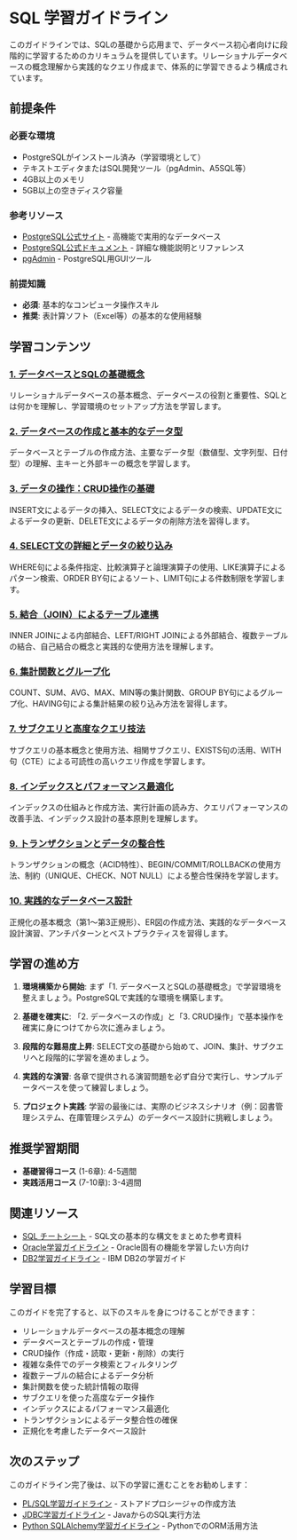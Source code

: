# SQL 学習ガイドライン

このガイドラインでは、SQLの基礎から応用まで、データベース初心者向けに段階的に学習するためのカリキュラムを提供しています。リレーショナルデータベースの概念理解から実践的なクエリ作成まで、体系的に学習できるよう構成されています。

## 前提条件

### 必要な環境
- PostgreSQLがインストール済み（学習環境として）
- テキストエディタまたはSQL開発ツール（pgAdmin、A5SQL等）
- 4GB以上のメモリ
- 5GB以上の空きディスク容量

### 参考リソース
- [PostgreSQL公式サイト](https://www.postgresql.org/) - 高機能で実用的なデータベース
- [PostgreSQL公式ドキュメント](https://www.postgresql.org/docs/) - 詳細な機能説明とリファレンス
- [pgAdmin](https://www.pgadmin.org/) - PostgreSQL用GUIツール

### 前提知識
- **必須**: 基本的なコンピュータ操作スキル
- **推奨**: 表計算ソフト（Excel等）の基本的な使用経験

## 学習コンテンツ

### [1. データベースとSQLの基礎概念](https://fcircle-biz.github.io/tech_docs/guide/data-ai-category/database/sql/sql-learning-material-01.html)
リレーショナルデータベースの基本概念、データベースの役割と重要性、SQLとは何かを理解し、学習環境のセットアップ方法を学習します。

### [2. データベースの作成と基本的なデータ型](https://fcircle-biz.github.io/tech_docs/guide/data-ai-category/database/sql/sql-learning-material-02.html)
データベースとテーブルの作成方法、主要なデータ型（数値型、文字列型、日付型）の理解、主キーと外部キーの概念を学習します。

### [3. データの操作：CRUD操作の基礎](https://fcircle-biz.github.io/tech_docs/guide/data-ai-category/database/sql/sql-learning-material-03.html)
INSERT文によるデータの挿入、SELECT文によるデータの検索、UPDATE文によるデータの更新、DELETE文によるデータの削除方法を習得します。

### [4. SELECT文の詳細とデータの絞り込み](https://fcircle-biz.github.io/tech_docs/guide/data-ai-category/database/sql/sql-learning-material-04.html)
WHERE句による条件指定、比較演算子と論理演算子の使用、LIKE演算子によるパターン検索、ORDER BY句によるソート、LIMIT句による件数制限を学習します。

### [5. 結合（JOIN）によるテーブル連携](https://fcircle-biz.github.io/tech_docs/guide/data-ai-category/database/sql/sql-learning-material-05.html)
INNER JOINによる内部結合、LEFT/RIGHT JOINによる外部結合、複数テーブルの結合、自己結合の概念と実践的な使用方法を理解します。

### [6. 集計関数とグループ化](https://fcircle-biz.github.io/tech_docs/guide/data-ai-category/database/sql/sql-learning-material-06.html)
COUNT、SUM、AVG、MAX、MIN等の集計関数、GROUP BY句によるグループ化、HAVING句による集計結果の絞り込み方法を習得します。

### [7. サブクエリと高度なクエリ技法](https://fcircle-biz.github.io/tech_docs/guide/data-ai-category/database/sql/sql-learning-material-07.html)
サブクエリの基本概念と使用方法、相関サブクエリ、EXISTS句の活用、WITH句（CTE）による可読性の高いクエリ作成を学習します。

### [8. インデックスとパフォーマンス最適化](https://fcircle-biz.github.io/tech_docs/guide/data-ai-category/database/sql/sql-learning-material-08.html)
インデックスの仕組みと作成方法、実行計画の読み方、クエリパフォーマンスの改善手法、インデックス設計の基本原則を理解します。

### [9. トランザクションとデータの整合性](https://fcircle-biz.github.io/tech_docs/guide/data-ai-category/database/sql/sql-learning-material-09.html)
トランザクションの概念（ACID特性）、BEGIN/COMMIT/ROLLBACKの使用方法、制約（UNIQUE、CHECK、NOT NULL）による整合性保持を学習します。

### [10. 実践的なデータベース設計](https://fcircle-biz.github.io/tech_docs/guide/data-ai-category/database/sql/sql-learning-material-10.html)
正規化の基本概念（第1〜第3正規形）、ER図の作成方法、実践的なデータベース設計演習、アンチパターンとベストプラクティスを習得します。

## 学習の進め方

1. **環境構築から開始**: まず「1. データベースとSQLの基礎概念」で学習環境を整えましょう。PostgreSQLで実践的な環境を構築します。

2. **基礎を確実に**: 「2. データベースの作成」と「3. CRUD操作」で基本操作を確実に身につけてから次に進みましょう。

3. **段階的な難易度上昇**: SELECT文の基礎から始めて、JOIN、集計、サブクエリへと段階的に学習を進めましょう。

4. **実践的な演習**: 各章で提供される演習問題を必ず自分で実行し、サンプルデータベースを使って練習しましょう。

5. **プロジェクト実践**: 学習の最後には、実際のビジネスシナリオ（例：図書管理システム、在庫管理システム）のデータベース設計に挑戦しましょう。

## 推奨学習期間

- **基礎習得コース** (1-6章): 4-5週間
- **実践活用コース** (7-10章): 3-4週間

## 関連リソース

- [SQL チートシート](https://fcircle-biz.github.io/tech_docs/cheatsheet/databases/sql-cheatsheet.html) - SQL文の基本的な構文をまとめた参考資料
- [Oracle学習ガイドライン](../oracle/README.md) - Oracle固有の機能を学習したい方向け
- [DB2学習ガイドライン](../db2/README.md) - IBM DB2の学習ガイド

## 学習目標

このガイドを完了すると、以下のスキルを身につけることができます：

- リレーショナルデータベースの基本概念の理解
- データベースとテーブルの作成・管理
- CRUD操作（作成・読取・更新・削除）の実行
- 複雑な条件でのデータ検索とフィルタリング
- 複数テーブルの結合によるデータ分析
- 集計関数を使った統計情報の取得
- サブクエリを使った高度なデータ操作
- インデックスによるパフォーマンス最適化
- トランザクションによるデータ整合性の確保
- 正規化を考慮したデータベース設計

## 次のステップ

このガイドライン完了後は、以下の学習に進むことをお勧めします：

- [PL/SQL学習ガイドライン](../plsql/README.md) - ストアドプロシージャの作成方法
- [JDBC学習ガイドライン](../../java-ecosystem/jdbc/README.md) - JavaからのSQL実行方法
- [Python SQLAlchemy学習ガイドライン](../../python-ecosystem/sqlalchemy/README.md) - PythonでのORM活用方法